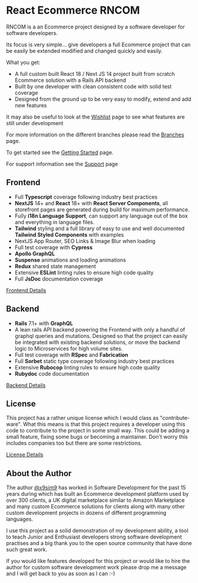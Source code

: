 # React Ecommerce RNCOM

RNCOM is a an Ecommerce project designed by a software developer for software developers.

Its focus is very simple... give developers a full Ecommerce project that can be easily be extended modified and changed quickly and easily.

What you get:

- A full custom built React 18 / Next JS 14 project built from scratch Ecommerce solution with a Rails API backend
- Built by one developer with clean consistent code with solid test coverage
- Designed from the ground up to be very easy to modify, extend and add new features

It may also be useful to look at the [Wishlist](WISHLIST.md) page to see what features are still under development

For more information on the different branches please read the [Branches](BRANCHES.md)  page.

To get started see the [Getting Started](GETTING_STARTED.md) page.

For support information see the [Support](SUPPORT.md) page

## Frontend

- Full **Typescript** coverage following industry best practices
- **NextJS** 14+ and **React** 18+ with **React Server Components**, all storefront pages are generated during build for maximum performance.
- Fully **i18n Language Support**, can support any language out of the box and everything in language files.
- **Tailwind** styling and a full library of easy to use and well documented **Tailwind Styled Components** with examples
- NextJS App Router, SEO Links & Image Blur when loading
- Full test coverage with **Cypress**
- **Apollo GraphQL**
- **Suspense** animations and loading animations
- **Redux** shared state management
- Extensive **ESLint** linting rules to ensure high code quality
- Full **JsDoc** documentation coverage

[Frontend Details](FRONTEND.md)

## Backend

- **Rails** 7.1+ with **GraphQL**
- A lean rails API backend powering the Frontend with only a handful of graphql queries and mutations. Designed so that the project can easily be integrated with existing backend solutions, or move the backend logic to Microservices for high volume sites.
- Full test coverage with **RSpec** and **Fabrication**
- Full **Sorbet** static type coverage following industry best practices
- Extensive **Rubocop** linting rules to ensure high code quality
- **Rubydoc** code documentation

[Backend Details](BACKEND.md)

## License

This project has a rather unique license which I would class as "contribute-ware". What this means is that this project requires a developer using this code to contribute to the project in some small way. This could be adding a small feature, fixing some bugs or becoming a maintainer. Don't worry this includes companies too but there are some restrictions.

[License Details](LICENSE.md)

## About the Author

The author [@x9sim9](https://github.com/x9sim9) has worked in Software Development for the past 15 years during which has built an Ecommerce development platform used by over 300 clients, a UK digital marketplace similar to Amazon Marketplace and many custom Ecommerce solutions for clients along with many other custom development projects in dozens of different programming languages.

I use this project as a solid demonstration of my development ability, a tool to teach Junior and Enthusiast developers strong software development practises and a big thank you to the open source community that have done such great work.

If you would like features developed for this project or would like to hire the author for custom software development work please drop me a message and I will get back to you as soon as I can :-)

